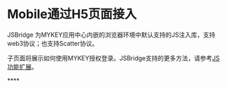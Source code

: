 # Mobile通过H5页面接入

JSBridge 为MYKEY应用中心内嵌的浏览器环境中默认支持的JS注入库，支持web3协议；也支持Scatter协议。

子页面将展示如何使用MYKEY授权登录。JSBridge支持的更多方法，请参考[JS功能扩展](../../dive-into-mykey/js-extensions.md)。

\*\*\*\*




